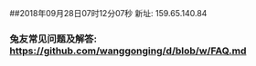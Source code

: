 ##2018年09月28日07时12分07秒 新址: 159.65.140.84
### 兔友常见问题及解答: https://github.com/wanggonging/d/blob/w/FAQ.md
